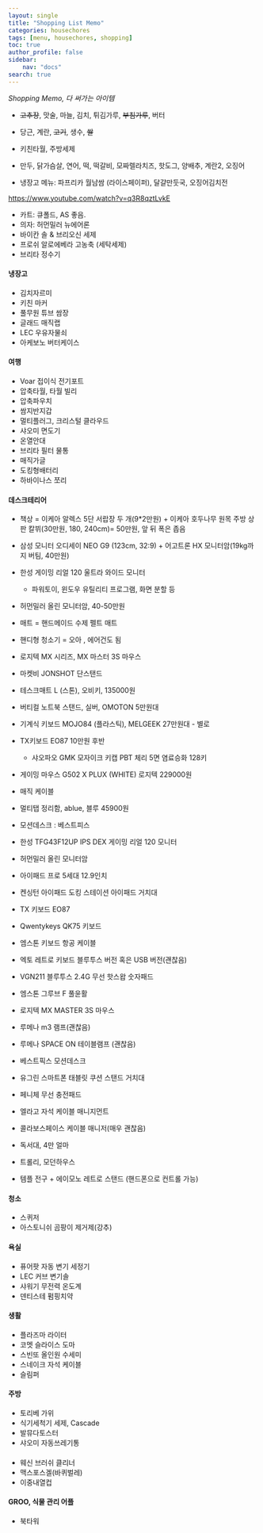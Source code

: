 ```yaml
---
layout: single
title: "Shopping List Memo"
categories: housechores
tags: [menu, housechores, shopping]
toc: true
author_profile: false
sidebar:
    nav: "docs"
search: true
---
```


*Shopping Memo, 다 써가는 아이템*

- ~~고추장~~, 맛술, 마늘, 김치, 튀김가루, ~~부침가루~~, 버터
- 당근, 계란, ~~고기~~, 생수, ~~쌀~~
- 키친타월, 주방세제


- 만두, 닭가슴살, 연어, 떡, 떡갈비, 모짜렐라치즈, 핫도그, 양배추, 계란2, 오징어  
- 냉장고 메뉴: 파프리카 월남쌈 (라이스페이퍼), 달걀만둣국, 오징어김치전













https://www.youtube.com/watch?v=q3R8qztLvkE

- 카트: 큐폴드, AS 좋음.
- 의자: 허먼밀러 뉴에어론
- 바이칸 솔 & 브리오신 세제
- 프로쉬 알로에베라 고농축 (세탁세제)
- 브리타 정수기

#### 냉장고

- 김치자르미
- 키친 마커
- 풀무원 튜브 쌈장
- 글래드 매직랩
- LEC 우유자물쇠
- 아케보노 버터케이스


#### 여행

- Voar 접이식 전기포트
- 압축타월, 타월 빌리
- 압축파우치
- 쌈지반지갑
- 멀티플러그, 크리스털 클라우드
- 샤오미 면도기
- 온열안대
- 브리타 필터 물통
- 매직가글
- 도킹형배터리
- 하바이나스 쪼리

#### 데스크테리어

- 책상 = 이케아 알렉스 5단 서랍장 두 개(9*2만원) + 이케아 호두나무 원목 주방 상판 칼뷔(30만원, 180, 240cm)= 50만원, 앞 뒤 폭은 좁음
- 삼성 모니터 오디세이 NEO G9 (123cm, 32:9) + 어고트론 HX 모니터암(19kg까지 버팀, 40만원)
- 한성 게이밍 리얼 120 울트라 와이드 모니터
    - 파워토이, 윈도우 유틸리티 프로그램, 화면 분할 등
- 허먼밀러 올린 모니터암, 40-50만원
- 매트 = 핸드메이드 수제 펠트 매트
- 핸디형 청소기 = 오아 , 에어건도 됨
- 로지텍 MX 시리즈, MX 마스터 3S 마우스
- 마켓비 JONSHOT 단스탠드
- 테스크매트 L (스톤), 오비키, 135000원
- 버티컬 노트북 스탠드, 실버, OMOTON 5만원대
- 기계식 키보드 MOJO84 (플라스틱), MELGEEK 27만원대 - 별로
- TX키보드 EO87 10만원 후반
    - 샤오파오 GMK 모자이크 키캡 PBT 체리 5면 염료승화 128키

- 게이밍 마우스 G502 X PLUX (WHITE) 로지텍 229000원

- 매직 케이블
- 멀티탭 정리함, ablue, 블루 45900원
- 모션데스크 : 베스트피스
- 한성 TFG43F12UP IPS DEX 게이밍 리얼 120 모니터
- 허먼밀러 올린 모니터암
- 아이패드 프로 5세대 12.9인치
- 켄싱턴 아이패드 도킹 스테이션 아이패드 거치대
- TX 키보드 EO87
- Qwentykeys QK75 키보드
- 엠스톤 키보드 항공 케이블
- 엑토 레트로 키보드 블루투스 버전 혹은 USB 버전(괜찮음)
- VGN211 블루투스 2.4G 무선 핫스왑 숫자패드
- 엠스톤 그루브 F 풀윤활
- 로지텍 MX MASTER 3S 마우스
- 루메나 m3 램프(괜찮음)
- 루메나 SPACE ON 테이블램프 (괜찮음)
- 베스트픽스 모션데스크 
- 유그린 스마트폰 태블릿 쿠션 스탠드 거치대
- 페니체 무선 충전패드
- 엘라고 자석 케이블 매니지먼트
- 콜라보스페이스 케이블 매니저(매우 괜찮음)
- 독서대, 4만 얼마
- 트롤리, 모던하우스
- 템플 전구 + 에이모노 레트로 스탠드 (핸드폰으로 컨트롤 가능)

#### 청소

- 스퀴저
- 아스토니쉬 곰팡이 제거제(강추)


#### 욕실

- 퓨어팟 자동 변기 세정기
- LEC 커브 변기솔
- 샤워기 무전력 온도계
- 덴티스테 펌핑치약

#### 생활

- 플라즈마 라이터
- 코멧 슬라이스 도마
- 스빈또 올인원 수세미
- 스네이크 자석 케이블
- 슬림퍼

#### 주방

- 토리베 가위
- 식기세척기 세제, Cascade
- 발뮤다토스터
- 샤오미 자동쓰레기통

#### 

- 웨신 브러쉬 클리너
- 맥스포스겔(바퀴벌레)
- 이중내열컵

#### GROO, 식물 관리 어플

- 북타워


